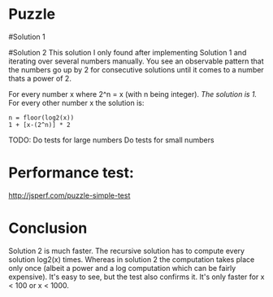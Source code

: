 Puzzle
======

#Solution 1

#Solution 2
This solution I only found after implementing Solution 1 and iterating over several numbers manually. You see an observable pattern that the numbers go up by 2 for consecutive solutions until it comes to a number thats a power of 2.

For every number x where 2^n = x (with n being integer). *The solution is 1.*
For every other number x the solution is:

```
n = floor(log2(x))
1 + [x-(2^n)] * 2
```

TODO:
Do tests for large numbers 
Do tests for small numbers


# Performance test:
http://jsperf.com/puzzle-simple-test

# Conclusion 
Solution 2 is much faster. The recursive solution has to compute every solution log2(x) times. Whereas in solution 2 the computation takes place only once (albeit a power and a log computation which can be fairly expensive).
It's easy to see, but the test also confirms it. It's only faster for x < 100 or x < 1000.